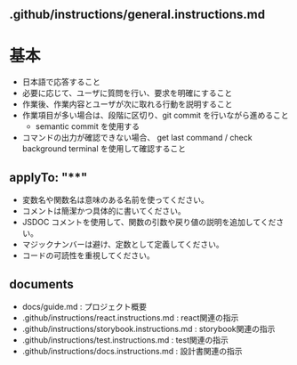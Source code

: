 ## .github/instructions/general.instructions.md

# 基本
- 日本語で応答すること
- 必要に応じて、ユーザに質問を行い、要求を明確にすること
- 作業後、作業内容とユーザが次に取れる行動を説明すること
- 作業項目が多い場合は、段階に区切り、git commit を行いながら進めること
  - semantic commit を使用する
- コマンドの出力が確認できない場合、 get last command / check background terminal を使用して確認すること



## applyTo: "\*\*"

- 変数名や関数名は意味のある名前を使ってください。
- コメントは簡潔かつ具体的に書いてください。
- JSDOC コメントを使用して、関数の引数や戻り値の説明を追加してください。
- マジックナンバーは避け、定数として定義してください。
- コードの可読性を重視してください。

## documents
- docs/guide.md : プロジェクト概要
- .github/instructions/react.instructions.md : react関連の指示
- .github/instructions/storybook.instructions.md : storybook関連の指示
- .github/instructions/test.instructions.md : test関連の指示
- .github/instructions/docs.instructions.md : 設計書関連の指示

